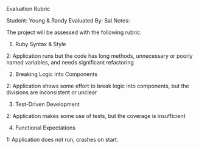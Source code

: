 Evaluation Rubric

Student: Young & Randy
Evaluated By: Sal
Notes:

The project will be assessed with the following rubric:

1. Ruby Syntax & Style

2: Application runs but the code has long methods, unnecessary or poorly named variables, and needs significant refactoring

2. Breaking Logic into Components

2: Application shows some effort to break logic into components, but the divisions are inconsistent or unclear

3. Test-Driven Development

2: Application makes some use of tests, but the coverage is insufficient

4. Functional Expectations

1: Application does not run, crashes on start.
